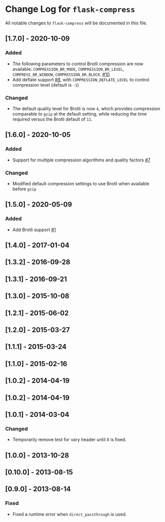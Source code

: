 # Change Log for `flask-compress`
All notable changes to `flask-compress` will be documented in this file.

## [1.7.0] - 2020-10-09
### Added
- The following parameters to control Brotli compression are now available: `COMPRESSION_BR_MODE`, `COMPRESSION_BR_LEVEL`, `COMPRESS_BR_WINDOW`, `COMPRESSION_BR_BLOCK`. [#10](https://github.com/colour-science/flask-compress/pull/10)
- Add deflate support [#8](https://github.com/colour-science/flask-compress/pull/8), with `COMPRESSION_DEFLATE_LEVEL` to control compression level (default is `-1`)

### Changed
- The default quality level for Brotli is now `4`, which provides compression comparable to `gzip` at the default setting, while reducing the time required versus the Brotli default of `11`.

## [1.6.0] - 2020-10-05
### Added
- Support for multiple compression algorithms and quality factors [#7](https://github.com/colour-science/flask-compress/pull/7)

### Changed
- Modified default compression settings to use Brotli when available before `gzip`

## [1.5.0] - 2020-05-09
### Added
- Add Brotli support [#1](https://github.com/colour-science/flask-compress/pull/1)

## [1.4.0] - 2017-01-04

## [1.3.2] - 2016-09-28

## [1.3.1] - 2016-09-21

## [1.3.0] - 2015-10-08

## [1.2.1] - 2015-06-02

## [1.2.0] - 2015-03-27

## [1.1.1] - 2015-03-24

## [1.1.0] - 2015-02-16

## [1.0.2] - 2014-04-19

## [1.0.2] - 2014-04-19

## [1.0.1] - 2014-03-04
### Changed
- Temporarily remove test for vary header until it is fixed.

## [1.0.0] - 2013-10-28

## [0.10.0] - 2013-08-15

## [0.9.0] - 2013-08-14
### Fixed
- Fixed a runtime error when `direct_passthrough` is used.
